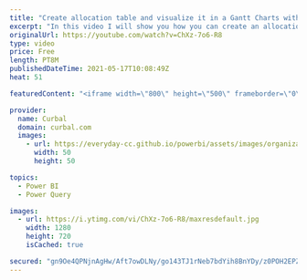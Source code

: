 ```yaml
---
title: "Create allocation table and visualize it in a Gantt Charts with matrix in Power Query"
excerpt: "In this video I will show you how you can create an allocation table in Power query and display the results in a Gantt chart using only the Matrix available in Power BI.  Here you can download all the pbix files: https://curbal.com/donwload-center\r \r SUBSCRIBE to learn more about Power and Excel BI!"
originalUrl: https://youtube.com/watch?v=ChXz-7o6-R8
type: video
price: Free
length: PT8M
publishedDateTime: 2021-05-17T10:08:49Z
heat: 51

featuredContent: "<iframe width=\"800\" height=\"500\" frameborder=\"0\" src=\"https://www.youtube.com/embed/ChXz-7o6-R8\" allow=\"accelerometer; autoplay; encrypted-media; gyroscope; picture-in-picture\" allowfullscreen></iframe>"

provider:
  name: Curbal
  domain: curbal.com
  images:
    - url: https://everyday-cc.github.io/powerbi/assets/images/organizations/curbal.com-50x50.jpg
      width: 50
      height: 50

topics:
  - Power BI
  - Power Query

images:
  - url: https://i.ytimg.com/vi/ChXz-7o6-R8/maxresdefault.jpg
    width: 1280
    height: 720
    isCached: true

secured: "gn9Oe4QPNjnAgHw/Aft7owDLNy/go143TJ1rNeb7bdYih8BnYDy/z0POH2EPZe8BLvVToPfcGN3nKlmv4Zg8/mA4HM+hqLwGtpmTXHmSA4U66jSWg+MNNvxsMkmb31uOe/5FIfGps8eecl06RJMmI+eHxZ+JGS9fbtwDS/CkLMaPZFjLQxq/Oko7aUciOiOteeZ5XrTpi8nuy3GQTujAzju/WONIbEEL2hwWmBtuM3V/FCLhuhatSDj4Co/3xssGIEiKOYDV7XyoUkvUIe4reHAjRnxqS31qdx1NKSUWU9fjZG9wEQEyC1dHC9JCocQdsfSLIDM0PAaUp4ys/Tz/MvFZ8tM+QrgqUxKM7L8+W8I8XmLWBcIZ8PBXYUNIpirtU9tv6w3KQvsHvRZsDeh7R9ckxAlYGmqOjDXbE4CR50A=;Nqll4vxPzR6bQDo6q1Y0FQ=="
---
```


